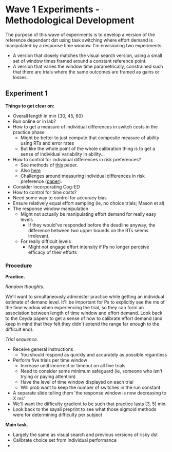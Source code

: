 # Wave 1 Experiments - Methodological Development

The purpose of this wave of experiments is to develop a version of the reference dependent
dst using task switching where effort demand is manipulated by a response time window. I'm
envisioning two experiments:

* A version that closely matches the visual search version, using a small set of window
    times framed around a constant reference point.
* A version that varies the window time parametrically, constrained such that there are
    trials where the same outcomes are framed as gains or losses.

## Experiment 1

**Things to get clear on:**

* Overall length in min {30, 45, 60}
* Run online or in lab?
* How to get a measure of individual differences in switch costs in the practice phase
    * Might be better to just compute that composite measure of ability using RTs and
        error rates
    * But like the whole point of the whole calibration thing is to get a sense of
        individual variability in ability...
* How to control for individual differences in risk preferences?
    * See methods of [this](https://www.sciencedirect.com/science/article/abs/pii/S0006899309013213?fr=RR-1&ref=cra_js_challenge) paper.
    * Also [here](https://escholarship.org/uc/item/9pm4x231)
    * Challenges around measuring individual differences in risk preference ([paper](https://www.frontiersin.org/articles/10.3389/fpsyg.2011.00298/full)).
* Consider incorporating Cog-ED
* How to control for time costs?
* Need some way to control for accuracy bias
* Ensure relatively equal effort sampling (ie, no choice trials; Mason et al)
* The response window manipulation
    * Might not actually be manipulating effort demand for really easy levels
        * If they would've responded before the deadline anyway, the difference between
            two upper bounds on the RTs seems irrelevant.
    * For really difficult levels
        * Might not engage effort intensity if Ps no longer perceive efficacy of their
            efforts

### Procedure

**Practice.**

*Random thoughts.* 

We'll want to simultaneously administer practice while getting an individual estimate of
demand level. It'll be important for Ps to explicitly see the ms of the time window when
experiencing the trial, so they can form an association between length of time window and
effort demand. Look back to the Ceyda papers to get a sense of how to calibrate effort
demand (and keep in mind that they felt they didn't extend the range far enough to the
difficult end). 

*Trial sequence.*

* Receive general instructions
    * You should respond as quickly and accurately as possible regardless
* Perform five trials per time window
    * Increase until incorrect or timeout on all five trials
    * Need to consider some minimum safeguard (ie, someone who isn't trying or paying
        attention)
    * Have the level of time window displayed on each trial
    * Will prob want to keep the number of switches in the run constant
* A separate slide telling them 'the response window is now decreasing to X ms'
* We'll want the difficulty gradient to be such that practice lasts [3, 5] min.
* Look back to the sayali preprint to see what those sigmoid methods were for determining
    difficulty per subject

**Main task.**

* Largely the same as visual search and previous versions of risky dst
* Calibrate choice set from individual performance
*
